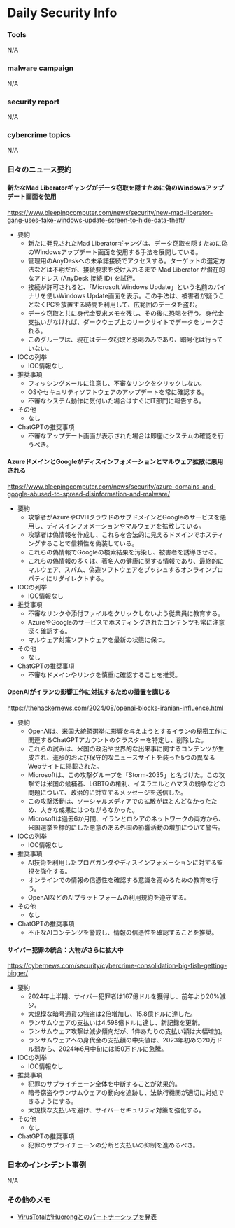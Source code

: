 # Daily Security Info

### Tools
N/A

### malware campaign
N/A

### security report
N/A

### cybercrime topics
N/A

### 日々のニュース要約

#### 新たなMad Liberatorギャングがデータ窃取を隠すために偽のWindowsアップデート画面を使用
https://www.bleepingcomputer.com/news/security/new-mad-liberator-gang-uses-fake-windows-update-screen-to-hide-data-theft/

- 要約
    - 新たに発見されたMad Liberatorギャングは、データ窃取を隠すために偽のWindowsアップデート画面を使用する手法を展開している。
    - 管理用のAnyDeskへの未承諾接続でアクセスする。ターゲットの選定方法などは不明だが、接続要求を受け入れるまで Mad Liberator が潜在的なアドレス (AnyDesk 接続 ID) を試行。
    - 接続が許可されると、「Microsoft Windows Update」という名前のバイナリを使いWindows Update画面を表示。この手法は、被害者が疑うことなくPCを放置する時間を利用して、広範囲のデータを盗む。
    - データ窃取と共に身代金要求メモを残し、その後に恐喝を行う。身代金支払いがなければ、ダークウェブ上のリークサイトでデータをリークされる。
    - このグループは、現在はデータ窃取と恐喝のみであり、暗号化は行っていない。
- IOCの列挙
    - IOC情報なし
- 推奨事項
    - フィッシングメールに注意し、不審なリンクをクリックしない。
    - OSやセキュリティソフトウェアのアップデートを常に確認する。
    - 不審なシステム動作に気付いた場合はすぐにIT部門に報告する。
- その他
    - なし
- ChatGPTの推奨事項
    - 不審なアップデート画面が表示された場合は即座にシステムの確認を行うべき。

#### AzureドメインとGoogleがディスインフォメーションとマルウェア拡散に悪用される
https://www.bleepingcomputer.com/news/security/azure-domains-and-google-abused-to-spread-disinformation-and-malware/

- 要約
    - 攻撃者がAzureやOVHクラウドのサブドメインとGoogleのサービスを悪用し、ディスインフォメーションやマルウェアを拡散している。
    - 攻撃者は偽情報を作成し、これらを合法的に見えるドメインでホスティングすることで信頼性を偽装している。
    - これらの偽情報でGoogleの検索結果を汚染し、被害者を誘導させる。
    - これらの偽情報の多くは、著名人の健康に関する情報であり、最終的にマルウェア、スパム、偽造ソフトウェアをプッシュするオンラインプロパティにリダイレクトする。
- IOCの列挙
    - IOC情報なし
- 推奨事項
    - 不審なリンクや添付ファイルをクリックしないよう従業員に教育する。
    - AzureやGoogleのサービスでホスティングされたコンテンツも常に注意深く確認する。
    - マルウェア対策ソフトウェアを最新の状態に保つ。
- その他
    - なし
- ChatGPTの推奨事項
    - 不審なドメインやリンクを慎重に確認することを推奨。

#### OpenAIがイランの影響工作に対抗するための措置を講じる
https://thehackernews.com/2024/08/openai-blocks-iranian-influence.html

- 要約
    - OpenAIは、米国大統領選挙に影響を与えようとするイランの秘密工作に関連するChatGPTアカウントのクラスターを特定し、削除した。
    - これらの試みは、米国の政治や世界的な出来事に関するコンテンツが生成され、進歩的および保守的なニュースサイトを装った5つの異なるWebサイトに掲載された。
    - Microsoftは、この攻撃グループを「Storm-2035」と名づけた。この攻撃では米国の候補者、LGBTQの権利、イスラエルとハマスの紛争などの問題について、政治的に対立するメッセージを送信した。
    - この攻撃活動は、ソーシャルメディアでの拡散がほとんどなかったため、大きな成果にはつながらなかった。
    - Microsoftは過去6か月間、イランとロシアのネットワークの両方から、米国選挙を標的にした悪意のある外国の影響活動の増加について警告。
- IOCの列挙
    - IOC情報なし
- 推奨事項
    - AI技術を利用したプロパガンダやディスインフォメーションに対する監視を強化する。
    - オンラインでの情報の信憑性を確認する意識を高めるための教育を行う。
    - OpenAIなどのAIプラットフォームの利用規約を遵守する。
- その他
    - なし
- ChatGPTの推奨事項
    - 不正なAIコンテンツを警戒し、情報の信憑性を確認することを推奨。

#### サイバー犯罪の統合：大物がさらに拡大中
https://cybernews.com/security/cybercrime-consolidation-big-fish-getting-bigger/

- 要約
    - 2024年上半期、サイバー犯罪者は167億ドルを獲得し、前年より20%減少。
    - 大規模な暗号通貨の強盗は2倍増加し、15.8億ドルに達した。
    - ランサムウェアの支払いは4.598億ドルに達し、新記録を更新。
    - ランサムウェア攻撃は減少傾向だが、1件あたりの支払い額は大幅増加。
    - ランサムウェアへの身代金の支払額の中央値は、2023年初めの20万ドル弱から、2024年6月中旬には150万ドルに急騰。
- IOCの列挙
    - IOC情報なし
- 推奨事項
    - 犯罪のサプライチェーン全体を中断することが効果的。
    - 暗号窃盗やランサムウェアの動向を追跡し、法執行機関が適切に対処できるようにする。
    - 大規模な支払いを避け、サイバーセキュリティ対策を強化する。
- その他
    - なし
- ChatGPTの推奨事項
    - 犯罪のサプライチェーンの分断と支払いの抑制を進めるべき。

### 日本のインシデント事例
N/A

### その他のメモ
- [VirusTotalがHuorongとのパートナーシップを発表](https://blog.virustotal.com/2024/08/virustotal-huorong.html)
